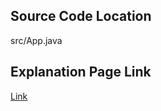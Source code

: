 ## Source Code Location

src/App.java

## Explanation Page Link

[Link](https://lunareclipse000.wordpress.com/2024/01/08/4949/)